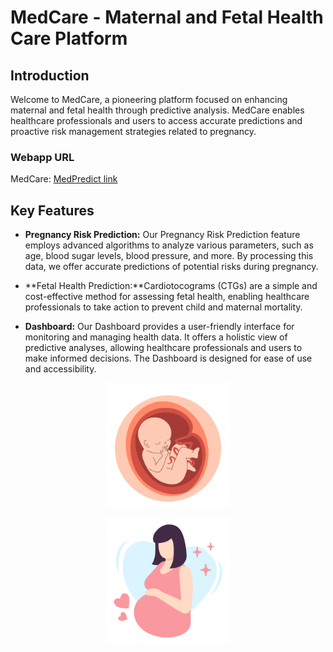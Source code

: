 # MedCare - Maternal and Fetal Health Care Platform

## Introduction

Welcome to MedCare, a pioneering platform focused on enhancing maternal and fetal health through predictive analysis. MedCare enables healthcare professionals and users to access accurate predictions and proactive risk management strategies related to pregnancy.

### Webapp URL
MedCare: [MedPredict link]([https://maternalcare-cbupxflodo4uhz8hzqqqng.streamlit.app/](https://huggingface.co/spaces/surya-kaushik/MedCare/tree/main))

## Key Features

- **Pregnancy Risk Prediction:** Our Pregnancy Risk Prediction feature employs advanced algorithms to analyze various parameters, such as age, blood sugar levels, blood pressure, and more. By processing this data, we offer accurate predictions of potential risks during pregnancy.

- **Fetal Health Prediction:**Cardiotocograms (CTGs) are a simple and cost-effective method for assessing fetal health, enabling healthcare professionals to take action to prevent child and maternal mortality.
- **Dashboard:** Our Dashboard provides a user-friendly interface for monitoring and managing health data. It offers a holistic view of predictive analyses, allowing healthcare professionals and users to make informed decisions. The Dashboard is designed for ease of use and accessibility.

<p align="center">
     <img src="./Fetal Health.png" alt="preganancy_risk_Prediction" width="200" height  = "200"/>

</p>

<p align="center">
    <img src="./Maternal Health.png" alt="dashboard" width="200" height  = "200"/>

</p>


